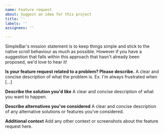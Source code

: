 ```yaml
---
name: Feature request
about: Suggest an idea for this project
title: ''
labels: ''
assignees: ''

---
```


SimpleBar's mission statement is to keep things simple and stick to the native scroll behaviour as much as possible. However if you have a suggestion that falls within this approach that hasn't already been proposed, we'd love to hear it!

**Is your feature request related to a problem? Please describe.**
A clear and concise description of what the problem is. Ex. I'm always frustrated when [...]

**Describe the solution you'd like**
A clear and concise description of what you want to happen.

**Describe alternatives you've considered**
A clear and concise description of any alternative solutions or features you've considered.

**Additional context**
Add any other context or screenshots about the feature request here.
